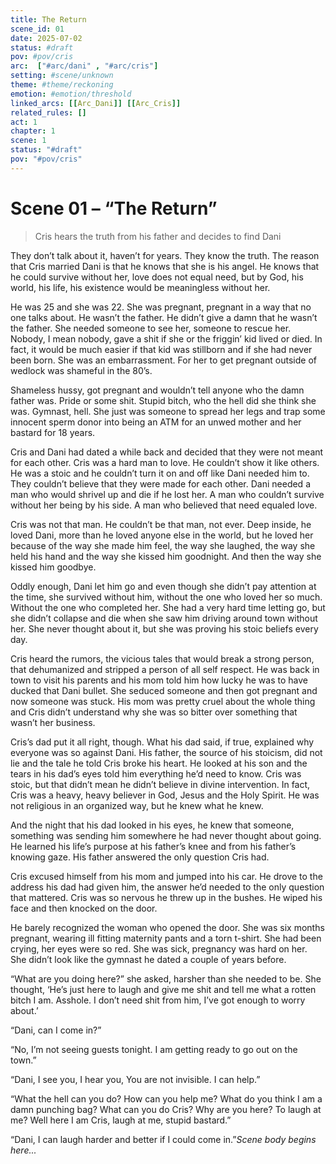 ```yaml
---
title: The Return
scene_id: 01
date: 2025-07-02
status: #draft
pov: #pov/cris
arc:  ["#arc/dani" , "#arc/cris"]
setting: #scene/unknown
theme: #theme/reckoning
emotion: #emotion/threshold
linked_arcs: [[Arc_Dani]] [[Arc_Cris]]
related_rules: []
act: 1
chapter: 1
scene: 1
status: "#draft"
pov: "#pov/cris"
---
```



# Scene 01 – “The Return”

> Cris hears the truth from his father and decides to find Dani


They don’t talk about it, haven’t for years.  They know the truth. The reason that Cris married Dani is that he knows that she is his angel. He knows that he could survive without her, love does not equal need, but by God, his world, his life, his existence would be meaningless without her. 

He was 25 and she was 22\. She was pregnant, pregnant in a way that no one talks about. He wasn’t the father. He didn’t give a damn that he wasn’t the father. She needed someone to see her, someone to rescue her. Nobody, I mean nobody, gave a shit if she or the friggin’ kid lived or died. In fact, it would be much easier if that kid was stillborn and if she had never been born. She was an embarrassment. For her to get pregnant outside of wedlock was shameful in the 80’s. 

Shameless hussy, got pregnant and wouldn’t tell anyone who the damn father was.  Pride or some shit. Stupid bitch, who the hell did she think she was.  Gymnast, hell. She just was someone to spread her legs and trap some innocent sperm donor into being an ATM for an unwed mother and her bastard for 18 years.  

Cris and Dani had dated  a while back and decided that they were not meant for each other.  Cris was a hard man to love. He couldn’t show it like others. He was a stoic and he couldn’t turn it on and off like Dani needed him to. They couldn’t believe that they were made for each other.  Dani needed a man who would shrivel up and die if he lost her. A man who couldn’t survive without her being by his side.  A man who believed that need equaled love.  

Cris was not that man. He couldn’t be that man, not ever.  Deep inside, he loved Dani, more than he loved anyone else in the world, but he loved her because of the way she made him feel, the way she laughed, the way she held his hand and the way she kissed him goodnight.  And then the way she kissed him goodbye.

Oddly enough, Dani let him go and even though she didn’t pay attention at the time, she survived without him, without the one who loved her so much. Without the one who completed her. She had a very hard time letting go, but she didn’t collapse and die when she saw him driving around town without her. She never thought about it, but she was proving his stoic beliefs every day.

Cris heard the rumors, the vicious tales that would break a strong person, that dehumanized and stripped a person of all self respect. He was back in town to visit his parents and his mom told him how lucky he was to have ducked that Dani bullet.  She seduced someone and then got pregnant and now someone was stuck.  His mom was pretty cruel about the whole thing and Cris didn’t understand why she was so bitter over something that wasn’t her business.  

Cris’s dad put it all right, though. What his dad said, if true, explained why everyone was so against Dani.  His father, the source of his stoicism, did not lie and the tale he told Cris broke his heart.  He looked at his son and the tears in his dad’s eyes told him everything he’d need to know.  Cris was stoic, but that didn’t mean he didn’t believe in divine intervention.  In fact, Cris was a heavy, heavy believer in God, Jesus and the Holy Spirit. He was not religious in an organized way, but he knew what he knew.

And the night that his dad looked in his eyes, he knew that someone, something was sending him somewhere he had never thought about going.  He learned his life’s purpose at his father’s knee and from his father’s knowing gaze.  His father answered the only question Cris had.

Cris excused himself from his mom and jumped into his car.  He drove to the address his dad had given him, the answer he’d needed to the only question that mattered.  Cris was so nervous he threw up in the bushes.  He wiped his face and then knocked on the door.

He barely recognized the woman who opened the door. She was six months pregnant, wearing ill fitting maternity pants and a torn t-shirt.  She had been crying, her eyes were so red. She was sick, pregnancy was hard on her. She didn’t look like the gymnast he dated a couple of years before.  

“What are you doing here?” she asked, harsher than she needed to be.  She thought, ‘He’s just here to laugh and give me shit and tell me what a rotten bitch I am.  Asshole. I don’t need shit from him, I’ve got enough to worry about.’

“Dani, can I come in?”

“No, I’m not seeing guests tonight.  I am getting ready to go out on the town.”

“Dani, I see you, I hear you, You are not invisible. I can help.”

“What the hell can you do? How can you help me?  What do you think I am a damn punching bag? What can you do Cris?  Why are you here? To laugh at me?  Well here I am Cris, laugh at me, stupid bastard.”

“Dani, I can laugh harder and better if I could come in.”*Scene body begins here...*
